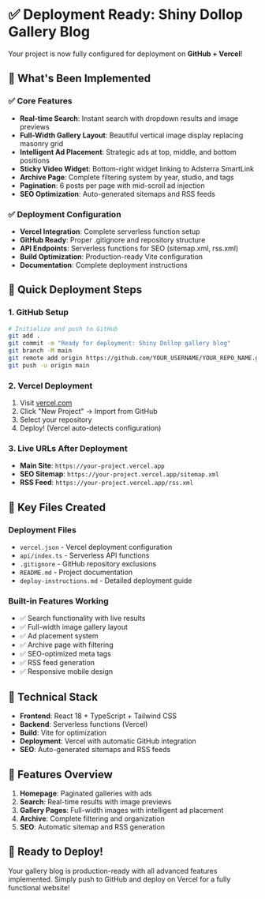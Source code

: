 # ✅ Deployment Ready: Shiny Dollop Gallery Blog

Your project is now fully configured for deployment on **GitHub + Vercel**!

## 🎯 What's Been Implemented

### ✅ Core Features
- **Real-time Search**: Instant search with dropdown results and image previews
- **Full-Width Gallery Layout**: Beautiful vertical image display replacing masonry grid
- **Intelligent Ad Placement**: Strategic ads at top, middle, and bottom positions
- **Sticky Video Widget**: Bottom-right widget linking to Adsterra SmartLink
- **Archive Page**: Complete filtering system by year, studio, and tags
- **Pagination**: 6 posts per page with mid-scroll ad injection
- **SEO Optimization**: Auto-generated sitemaps and RSS feeds

### ✅ Deployment Configuration
- **Vercel Integration**: Complete serverless function setup
- **GitHub Ready**: Proper .gitignore and repository structure
- **API Endpoints**: Serverless functions for SEO (sitemap.xml, rss.xml)
- **Build Optimization**: Production-ready Vite configuration
- **Documentation**: Complete deployment instructions

## 🚀 Quick Deployment Steps

### 1. GitHub Setup
```bash
# Initialize and push to GitHub
git add .
git commit -m "Ready for deployment: Shiny Dollop gallery blog"
git branch -M main
git remote add origin https://github.com/YOUR_USERNAME/YOUR_REPO_NAME.git
git push -u origin main
```

### 2. Vercel Deployment
1. Visit [vercel.com](https://vercel.com)
2. Click "New Project" → Import from GitHub
3. Select your repository
4. Deploy! (Vercel auto-detects configuration)

### 3. Live URLs After Deployment
- **Main Site**: `https://your-project.vercel.app`
- **SEO Sitemap**: `https://your-project.vercel.app/sitemap.xml`
- **RSS Feed**: `https://your-project.vercel.app/rss.xml`

## 📁 Key Files Created

### Deployment Files
- `vercel.json` - Vercel deployment configuration
- `api/index.ts` - Serverless API functions
- `.gitignore` - GitHub repository exclusions
- `README.md` - Project documentation
- `deploy-instructions.md` - Detailed deployment guide

### Built-in Features Working
- ✅ Search functionality with live results
- ✅ Full-width image gallery layout
- ✅ Ad placement system
- ✅ Archive page with filtering
- ✅ SEO-optimized meta tags
- ✅ RSS feed generation
- ✅ Responsive mobile design

## 🔧 Technical Stack
- **Frontend**: React 18 + TypeScript + Tailwind CSS
- **Backend**: Serverless functions (Vercel)
- **Build**: Vite for optimization
- **Deployment**: Vercel with automatic GitHub integration
- **SEO**: Auto-generated sitemaps and RSS feeds

## 📱 Features Overview
1. **Homepage**: Paginated galleries with ads
2. **Search**: Real-time results with image previews
3. **Gallery Pages**: Full-width images with intelligent ad placement
4. **Archive**: Complete filtering and organization
5. **SEO**: Automatic sitemap and RSS generation

## 🎉 Ready to Deploy!

Your gallery blog is production-ready with all advanced features implemented. Simply push to GitHub and deploy on Vercel for a fully functional website!